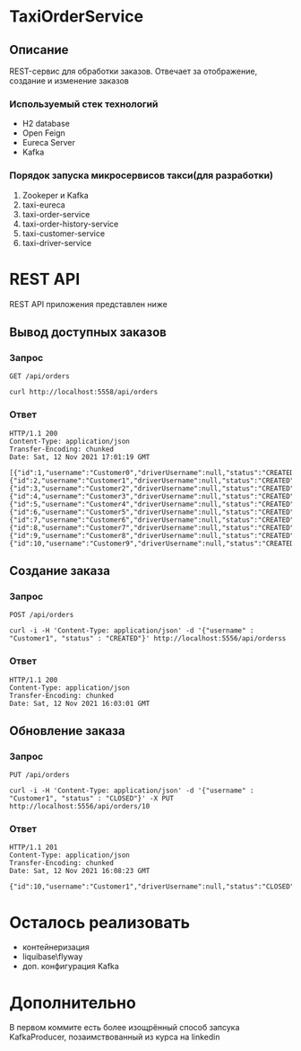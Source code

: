 # TaxiOrderService
## Описание

REST-сервис для обработки заказов. Отвечает за отображение, создание и изменение заказов
### Используемый стек технологий
- H2 database
- Open Feign
- Eureca Server
- Kafka

### Порядок запуска микросервисов такси(для разработки)

1. Zookeper и Kafka
2. taxi-eureca
3. taxi-order-service
4. taxi-order-history-service
5. taxi-customer-service
6. taxi-driver-service

# REST API
REST API приложения представлен ниже

## Вывод доступных заказов
### Запрос
`GET /api/orders`

    curl http://localhost:5558/api/orders
### Ответ
    HTTP/1.1 200 
    Content-Type: application/json
    Transfer-Encoding: chunked
    Date: Sat, 12 Nov 2021 17:01:19 GMT

    [{"id":1,"username":"Customer0","driverUsername":null,"status":"CREATED","information":"Information0"},{"id":2,"username":"Customer1","driverUsername":null,"status":"CREATED","information":"Information1"},{"id":3,"username":"Customer2","driverUsername":null,"status":"CREATED","information":"Information2"},{"id":4,"username":"Customer3","driverUsername":null,"status":"CREATED","information":"Information3"},{"id":5,"username":"Customer4","driverUsername":null,"status":"CREATED","information":"Information4"},{"id":6,"username":"Customer5","driverUsername":null,"status":"CREATED","information":"Information5"},{"id":7,"username":"Customer6","driverUsername":null,"status":"CREATED","information":"Information6"},{"id":8,"username":"Customer7","driverUsername":null,"status":"CREATED","information":"Information7"},{"id":9,"username":"Customer8","driverUsername":null,"status":"CREATED","information":"Information8"},{"id":10,"username":"Customer9","driverUsername":null,"status":"CREATED","information":"Information9"}}]%
## Создание заказа
### Запрос
`POST /api/orders`

    curl -i -H 'Content-Type: application/json' -d '{"username" : "Customer1", "status" : "CREATED"}' http://localhost:5556/api/orderss
### Ответ
    HTTP/1.1 200
    Content-Type: application/json
    Transfer-Encoding: chunked
    Date: Sat, 12 Nov 2021 16:03:01 GMT
## Обновление заказа

### Запрос
`PUT /api/orders`

    curl -i -H 'Content-Type: application/json' -d '{"username" : "Customer1", "status" : "CLOSED"}' -X PUT http://localhost:5556/api/orders/10
### Ответ
    HTTP/1.1 201 
    Content-Type: application/json
    Transfer-Encoding: chunked
    Date: Sat, 12 Nov 2021 16:08:23 GMT

    {"id":10,"username":"Customer1","driverUsername":null,"status":"CLOSED","information":null}% 

# Осталось реализовать
- контейнеризация
- liquibase\flyway
- доп. конфигурация Kafka
    
# Дополнительно
В первом коммите есть более изощрённый способ запсука KafkaProducer, позаимствованный из курса на linkedin